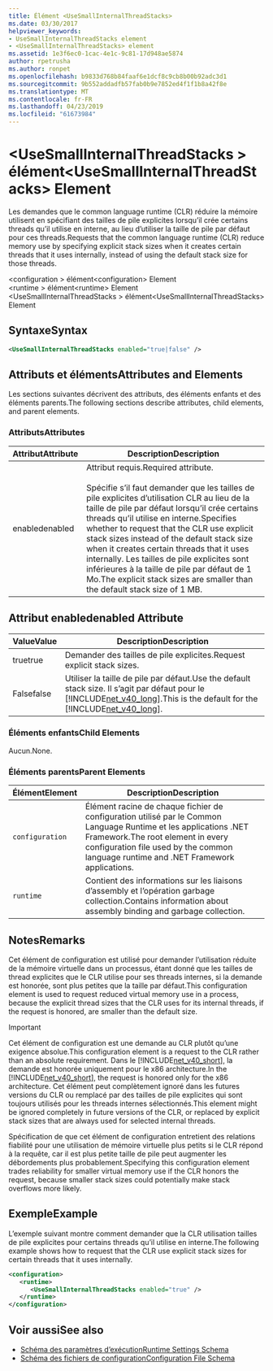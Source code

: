 ```yaml
---
title: Élément <UseSmallInternalThreadStacks>
ms.date: 03/30/2017
helpviewer_keywords:
- UseSmallInternalThreadStacks element
- <UseSmallInternalThreadStacks> element
ms.assetid: 1e3f6ec0-1cac-4e1c-9c81-17d948ae5874
author: rpetrusha
ms.author: ronpet
ms.openlocfilehash: b9833d768b84faaf6e1dcf8c9cb8b00b92adc3d1
ms.sourcegitcommit: 9b552addadfb57fab0b9e7852ed4f1f1b8a42f8e
ms.translationtype: MT
ms.contentlocale: fr-FR
ms.lasthandoff: 04/23/2019
ms.locfileid: "61673984"
---
```

# <a name="usesmallinternalthreadstacks-element"></a><span data-ttu-id="c3bf3-102">\<UseSmallInternalThreadStacks > élément</span><span class="sxs-lookup"><span data-stu-id="c3bf3-102">\<UseSmallInternalThreadStacks> Element</span></span>
<span data-ttu-id="c3bf3-103">Les demandes que le common language runtime (CLR) réduire la mémoire utilisent en spécifiant des tailles de pile explicites lorsqu’il crée certains threads qu’il utilise en interne, au lieu d’utiliser la taille de pile par défaut pour ces threads.</span><span class="sxs-lookup"><span data-stu-id="c3bf3-103">Requests that the common language runtime (CLR) reduce memory use by specifying explicit stack sizes when it creates certain threads that it uses internally, instead of using the default stack size for those threads.</span></span>  
  
 <span data-ttu-id="c3bf3-104">\<configuration > élément</span><span class="sxs-lookup"><span data-stu-id="c3bf3-104">\<configuration> Element</span></span>  
<span data-ttu-id="c3bf3-105">\<runtime > élément</span><span class="sxs-lookup"><span data-stu-id="c3bf3-105">\<runtime> Element</span></span>  
<span data-ttu-id="c3bf3-106">\<UseSmallInternalThreadStacks > élément</span><span class="sxs-lookup"><span data-stu-id="c3bf3-106">\<UseSmallInternalThreadStacks> Element</span></span>  
  
## <a name="syntax"></a><span data-ttu-id="c3bf3-107">Syntaxe</span><span class="sxs-lookup"><span data-stu-id="c3bf3-107">Syntax</span></span>  
  
```xml  
<UseSmallInternalThreadStacks enabled="true|false" />  
```  
  
## <a name="attributes-and-elements"></a><span data-ttu-id="c3bf3-108">Attributs et éléments</span><span class="sxs-lookup"><span data-stu-id="c3bf3-108">Attributes and Elements</span></span>  
 <span data-ttu-id="c3bf3-109">Les sections suivantes décrivent des attributs, des éléments enfants et des éléments parents.</span><span class="sxs-lookup"><span data-stu-id="c3bf3-109">The following sections describe attributes, child elements, and parent elements.</span></span>  
  
### <a name="attributes"></a><span data-ttu-id="c3bf3-110">Attributs</span><span class="sxs-lookup"><span data-stu-id="c3bf3-110">Attributes</span></span>  
  
|<span data-ttu-id="c3bf3-111">Attribut</span><span class="sxs-lookup"><span data-stu-id="c3bf3-111">Attribute</span></span>|<span data-ttu-id="c3bf3-112">Description</span><span class="sxs-lookup"><span data-stu-id="c3bf3-112">Description</span></span>|  
|---------------|-----------------|  
|<span data-ttu-id="c3bf3-113">enabled</span><span class="sxs-lookup"><span data-stu-id="c3bf3-113">enabled</span></span>|<span data-ttu-id="c3bf3-114">Attribut requis.</span><span class="sxs-lookup"><span data-stu-id="c3bf3-114">Required attribute.</span></span><br /><br /> <span data-ttu-id="c3bf3-115">Spécifie s’il faut demander que les tailles de pile explicites d’utilisation CLR au lieu de la taille de pile par défaut lorsqu’il crée certains threads qu’il utilise en interne.</span><span class="sxs-lookup"><span data-stu-id="c3bf3-115">Specifies whether to request that the CLR use explicit stack sizes instead of the default stack size when it creates certain threads that it uses internally.</span></span> <span data-ttu-id="c3bf3-116">Les tailles de pile explicites sont inférieures à la taille de pile par défaut de 1 Mo.</span><span class="sxs-lookup"><span data-stu-id="c3bf3-116">The explicit stack sizes are smaller than the default stack size of 1 MB.</span></span>|  
  
## <a name="enabled-attribute"></a><span data-ttu-id="c3bf3-117">Attribut enabled</span><span class="sxs-lookup"><span data-stu-id="c3bf3-117">enabled Attribute</span></span>  
  
|<span data-ttu-id="c3bf3-118">Value</span><span class="sxs-lookup"><span data-stu-id="c3bf3-118">Value</span></span>|<span data-ttu-id="c3bf3-119">Description</span><span class="sxs-lookup"><span data-stu-id="c3bf3-119">Description</span></span>|  
|-----------|-----------------|  
|<span data-ttu-id="c3bf3-120">true</span><span class="sxs-lookup"><span data-stu-id="c3bf3-120">true</span></span>|<span data-ttu-id="c3bf3-121">Demander des tailles de pile explicites.</span><span class="sxs-lookup"><span data-stu-id="c3bf3-121">Request explicit stack sizes.</span></span>|  
|<span data-ttu-id="c3bf3-122">False</span><span class="sxs-lookup"><span data-stu-id="c3bf3-122">false</span></span>|<span data-ttu-id="c3bf3-123">Utiliser la taille de pile par défaut.</span><span class="sxs-lookup"><span data-stu-id="c3bf3-123">Use the default stack size.</span></span> <span data-ttu-id="c3bf3-124">Il s’agit par défaut pour le [!INCLUDE[net_v40_long](../../../../../includes/net-v40-long-md.md)].</span><span class="sxs-lookup"><span data-stu-id="c3bf3-124">This is the default for the [!INCLUDE[net_v40_long](../../../../../includes/net-v40-long-md.md)].</span></span>|  
  
### <a name="child-elements"></a><span data-ttu-id="c3bf3-125">Éléments enfants</span><span class="sxs-lookup"><span data-stu-id="c3bf3-125">Child Elements</span></span>  
 <span data-ttu-id="c3bf3-126">Aucun.</span><span class="sxs-lookup"><span data-stu-id="c3bf3-126">None.</span></span>  
  
### <a name="parent-elements"></a><span data-ttu-id="c3bf3-127">Éléments parents</span><span class="sxs-lookup"><span data-stu-id="c3bf3-127">Parent Elements</span></span>  
  
|<span data-ttu-id="c3bf3-128">Élément</span><span class="sxs-lookup"><span data-stu-id="c3bf3-128">Element</span></span>|<span data-ttu-id="c3bf3-129">Description</span><span class="sxs-lookup"><span data-stu-id="c3bf3-129">Description</span></span>|  
|-------------|-----------------|  
|`configuration`|<span data-ttu-id="c3bf3-130">Élément racine de chaque fichier de configuration utilisé par le Common Language Runtime et les applications .NET Framework.</span><span class="sxs-lookup"><span data-stu-id="c3bf3-130">The root element in every configuration file used by the common language runtime and .NET Framework applications.</span></span>|  
|`runtime`|<span data-ttu-id="c3bf3-131">Contient des informations sur les liaisons d’assembly et l’opération garbage collection.</span><span class="sxs-lookup"><span data-stu-id="c3bf3-131">Contains information about assembly binding and garbage collection.</span></span>|  
  
## <a name="remarks"></a><span data-ttu-id="c3bf3-132">Notes</span><span class="sxs-lookup"><span data-stu-id="c3bf3-132">Remarks</span></span>  
 <span data-ttu-id="c3bf3-133">Cet élément de configuration est utilisé pour demander l’utilisation réduite de la mémoire virtuelle dans un processus, étant donné que les tailles de thread explicites que le CLR utilise pour ses threads internes, si la demande est honorée, sont plus petites que la taille par défaut.</span><span class="sxs-lookup"><span data-stu-id="c3bf3-133">This configuration element is used to request reduced virtual memory use in a process, because the explicit thread sizes that the CLR uses for its internal threads, if the request is honored, are smaller than the default size.</span></span>  
  
> [!IMPORTANT]
>  <span data-ttu-id="c3bf3-134">Cet élément de configuration est une demande au CLR plutôt qu’une exigence absolue.</span><span class="sxs-lookup"><span data-stu-id="c3bf3-134">This configuration element is a request to the CLR rather than an absolute requirement.</span></span> <span data-ttu-id="c3bf3-135">Dans le [!INCLUDE[net_v40_short](../../../../../includes/net-v40-short-md.md)], la demande est honorée uniquement pour le x86 architecture.</span><span class="sxs-lookup"><span data-stu-id="c3bf3-135">In the [!INCLUDE[net_v40_short](../../../../../includes/net-v40-short-md.md)], the request is honored only for the x86 architecture.</span></span> <span data-ttu-id="c3bf3-136">Cet élément peut complètement ignoré dans les futures versions du CLR ou remplacé par des tailles de pile explicites qui sont toujours utilisés pour les threads internes sélectionnés.</span><span class="sxs-lookup"><span data-stu-id="c3bf3-136">This element might be ignored completely in future versions of the CLR, or replaced by explicit stack sizes that are always used for selected internal threads.</span></span>  
  
 <span data-ttu-id="c3bf3-137">Spécification de que cet élément de configuration entretient des relations fiabilité pour une utilisation de mémoire virtuelle plus petits si le CLR répond à la requête, car il est plus petite taille de pile peut augmenter les débordements plus probablement.</span><span class="sxs-lookup"><span data-stu-id="c3bf3-137">Specifying this configuration element trades reliability for smaller virtual memory use if the CLR honors the request, because smaller stack sizes could potentially make stack overflows more likely.</span></span>  
  
## <a name="example"></a><span data-ttu-id="c3bf3-138">Exemple</span><span class="sxs-lookup"><span data-stu-id="c3bf3-138">Example</span></span>  
 <span data-ttu-id="c3bf3-139">L’exemple suivant montre comment demander que la CLR utilisation tailles de pile explicites pour certains threads qu’il utilise en interne.</span><span class="sxs-lookup"><span data-stu-id="c3bf3-139">The following example shows how to request that the CLR use explicit stack sizes for certain threads that it uses internally.</span></span>  
  
```xml  
<configuration>  
   <runtime>  
      <UseSmallInternalThreadStacks enabled="true" />  
   </runtime>  
</configuration>  
```  
  
## <a name="see-also"></a><span data-ttu-id="c3bf3-140">Voir aussi</span><span class="sxs-lookup"><span data-stu-id="c3bf3-140">See also</span></span>

- [<span data-ttu-id="c3bf3-141">Schéma des paramètres d’exécution</span><span class="sxs-lookup"><span data-stu-id="c3bf3-141">Runtime Settings Schema</span></span>](../../../../../docs/framework/configure-apps/file-schema/runtime/index.md)
- [<span data-ttu-id="c3bf3-142">Schéma des fichiers de configuration</span><span class="sxs-lookup"><span data-stu-id="c3bf3-142">Configuration File Schema</span></span>](../../../../../docs/framework/configure-apps/file-schema/index.md)
